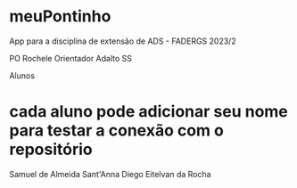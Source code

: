 # meuPontinho
App para a disciplina de extensão de ADS - FADERGS 2023/2

 PO Rochele
 Orientador Adalto SS

 
 Alunos 
 # cada aluno pode adicionar seu nome para testar a conexão com o repositório

 Samuel de Almeida Sant'Anna
 Diego Eitelvan da Rocha